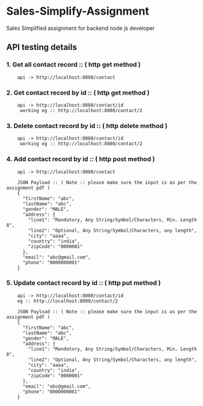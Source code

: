 # Sales-Simplify-Assignment
Sales Simplified assignment for backend node js developer

## API testing details 

### 1. Get all contact record :: ( http get method )
        api -> http://localhost:8080/contact
        
### 2. Get contact record by id :: ( http get method )
        api -> http://localhost:8080/contact/id 
         working eg :: http://localhost:8080/contact/2
        
### 3. Delete contact record by id :: ( http delete method )
        api -> http://localhost:8080/contact/id 
         working eg :: http://localhost:8080/contact/2

### 4. Add contact record by id :: ( http post method )
        api -> http://localhost:8080/contact

        JSON Payload :: ( Note :: please make sure the input is as per the assignment pdf )
        {
          "firstName": "abc",
          "lastName": "abc",
          "gender": "MALE",
          "address": {
            "line1": "Mandatory, Any String/Symbol/Characters, Min. Length 8",
            "line2": "Optional, Any String/Symbol/Characters, any length",
            "city": "aaaa",
            "country": "india",
            "zipCode": "0000001"
          },
          "email": "abc@gmail.com",
          "phone": "0000000001"
        }

### 5. Update contact record by id :: ( http put method )
        api -> http://localhost:8080/contact/id
        eg :: http://localhost:8080/contact/2
        
        JSON Payload :: ( Note :: please make sure the input is as per the assignment pdf )
        {
          "firstName": "abc",
          "lastName": "abc",
          "gender": "MALE",
          "address": {
            "line1": "Mandatory, Any String/Symbol/Characters, Min. Length 8",
            "line2": "Optional, Any String/Symbol/Characters, any length",
            "city": "aaaa",
            "country": "india",
            "zipCode": "0000001"
          },
          "email": "abc@gmail.com",
          "phone": "0000000001"
        }
